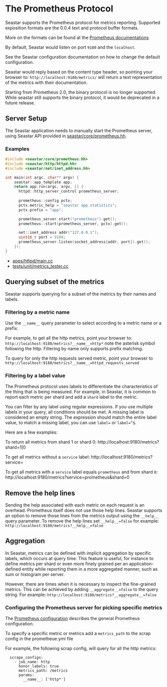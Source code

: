 # The Prometheus Protocol

Seastar supports the Prometheus protocol for metrics reporting.
Supported exposition formats are the 0.0.4 text and protocol buffer formats.

More on the formats can be found at the [Prometheus documentations](https://prometheus.io/docs/instrumenting/exposition_formats/)

By default, Seastar would listen on port `9180` and the `localhost`.

See the Seastar configuration documentation on how to change the default configuration.

Seastar would reply based on the content type header, so pointing your browser to:
`http://localhost:9180/metrics/` will return a text representation of the metrics with their documentation.

Starting from Prometheus 2.0, the binary protocol is no longer supported.
While seastar still supports the binary protocol, it would be deprecated in a future release.

## Server Setup

The Seastar application needs to manually start the Prometheus server, using Seastar API provided in [seastar/core/prometheus.hh](../include/seastar/core/prometheus.hh).

### Examples

```C++
#include <seastar/core/prometheus.hh>
#include <seastar/http/httpd.hh>
#include <seastar/net/inet_address.hh>

int main(int argc, char** argv) {
    seastar::app_template app;
    return app.run(argc, argv, [] {
      httpd::http_server_control prometheus_server;
      
      prometheus::config pctx;
      pctx.metric_help = "seastar app statistics";
      pctx.prefix = "app";

      prometheus_server.start("prometheus").get();
      prometheus::start(prometheus_server, pctx).get();

      net::inet_address addr("127.0.0.1");
      uint16_t port = 9180;
      prometheus_server.listen(socket_address{addr, port}).get();
    });
}
```

- [apps/httpd/main.cc](../apps/httpd/main.cc)
- [tests/unit/metrics_tester.cc](../tests/unit/metrics_tester.cc)

## Querying subset of the metrics
Seastar supports querying for a subset of the metrics by their names and labels.

### Filtering by a metric name
Use the `__name__` query parameter to select according to a metric name or a prefix.

For example, to get all the http metrics, point your browser to:
`http://localhost:9180/metrics?__name__=http*` note the asterisk symbol following the http.
Filtering by name only supports prefix matching.

To query for only the http requests served metric, point your browser to `http://localhost:9180/metrics?__name__=httpd_requests_served`

### Filtering by a label value
The Prometheus protocol uses labels to differentiate the characteristics of the thing that is being measured.
For example, in Seastar, it is common to report each metric per shard and add a `shard` label to the metric.

You can filter by any label using regular expressions. If you use multiple labels in your query, all conditions should be met.
A missing label is considered an empty string. The expression should match the entire label value,
to match a missing label, you can use `label=` or `label=^$`.

Here are a few examples:

To return all metrics from shard 1 or shard 0:
http://localhost:9180/metrics?shard=1|0

To get all metrics without a `service` label:
http://localhost:9180/metrics?service=

To get all metrics with a `service` label equals `prometheus` and from shard `0`:
http://localhost:9180/metrics?service=prometheus&shard=0

## Remove the help lines
Sending the help associated with each metric on each request is an overhead.
Prometheus itself does not use those help lines.
Seastar supports an option to remove those lines from the metrics output using the `__help__` query parameter.
To remove the help lines set `__help__=false`
for example:
`http://localhost:9180/metrics?__help__=false`

## Aggregation
In Seastar, metrics can be defined with implicit aggregation by specific labels,
which occurs at query time. This feature is useful, for instance to define metrics
per shard or even more finely grained per an application-defined entity while reporting
them in a more aggregated manner, such as sum or histogram per server.

However, there are times when it is necessary to inspect the fine-grained metrics.
This can be achieved by adding `__aggregate__=false` to the query string. For example:
`http://localhost:9180/metrics?__aggregate__=false`

### Configuring the Prometheus server for picking specific metrics
The [Prometheus configuration](https://prometheus.io/docs/prometheus/1.8/configuration/configuration/) describes the general Prometheus configuration.

To specify a specific metric or metrics add a `metrics_path` to the scrap config in the prometheue.yml file

For example, the following scrap config, will query for all the http metrics:

```
  scrape_configs:
    - job_name: http
      honor_labels: true
      metrics_path: /metrics
      params:
        __name__: ['http*']
``` 

